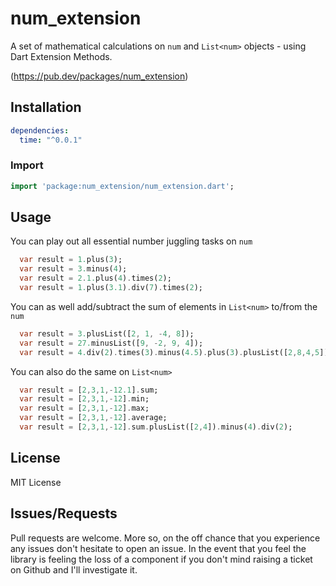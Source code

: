 # num_extension

A set of mathematical calculations on `num` and `List<num>` objects - using Dart Extension Methods.

(https://pub.dev/packages/num_extension)


## Installation
```yaml
dependencies:
  time: "^0.0.1"
```


### Import

```dart
import 'package:num_extension/num_extension.dart';
```


## Usage

You can play out all essential number juggling tasks on `num`
 
```dart
  var result = 1.plus(3);
  var result = 3.minus(4);
  var result = 2.1.plus(4).times(2);
  var result = 1.plus(3.1).div(7).times(2);
```

You can as well add/subtract the sum of elements in `List<num>` to/from the `num`

```dart
  var result = 3.plusList([2, 1, -4, 8]);
  var result = 27.minusList([9, -2, 9, 4]);
  var result = 4.div(2).times(3).minus(4.5).plus(3).plusList([2,8,4,5]);
```


You can also do the same on `List<num>`

```dart
  var result = [2,3,1,-12.1].sum;
  var result = [2,3,1,-12].min;
  var result = [2,3,1,-12].max;
  var result = [2,3,1,-12].average;
  var result = [2,3,1,-12].sum.plusList([2,4]).minus(4).div(2);
```

## License

MIT License


## Issues/Requests

Pull requests are welcome. More so, on the off chance that you experience any issues don't hesitate to open an issue. In the event that you feel the library is feeling the loss of a component if you don't mind raising a ticket on Github and I'll investigate it.